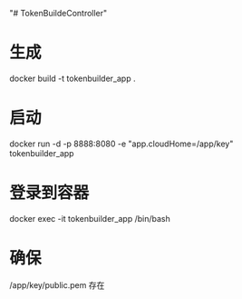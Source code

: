 "# TokenBuildeController" 


# 生成

docker build -t tokenbuilder_app .

# 启动

docker run -d -p 8888:8080 -e "app.cloudHome=/app/key" tokenbuilder_app

# 登录到容器

docker exec -it  tokenbuilder_app  /bin/bash

# 确保

/app/key/public.pem 存在
